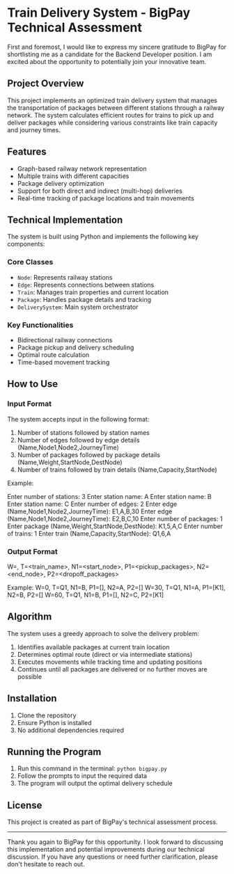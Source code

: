 # Train Delivery System - BigPay Technical Assessment

First and foremost, I would like to express my sincere gratitude to BigPay for shortlisting me as a candidate for the Backend Developer position. I am excited about the opportunity to potentially join your innovative team.

## Project Overview
This project implements an optimized train delivery system that manages the transportation of packages between different stations through a railway network. The system calculates efficient routes for trains to pick up and deliver packages while considering various constraints like train capacity and journey times.

## Features
- Graph-based railway network representation
- Multiple trains with different capacities
- Package delivery optimization
- Support for both direct and indirect (multi-hop) deliveries
- Real-time tracking of package locations and train movements

## Technical Implementation
The system is built using Python and implements the following key components:

### Core Classes
- `Node`: Represents railway stations
- `Edge`: Represents connections between stations
- `Train`: Manages train properties and current location
- `Package`: Handles package details and tracking
- `DeliverySystem`: Main system orchestrator

### Key Functionalities
- Bidirectional railway connections
- Package pickup and delivery scheduling
- Optimal route calculation
- Time-based movement tracking

## How to Use

### Input Format
The system accepts input in the following format:

1. Number of stations followed by station names
2. Number of edges followed by edge details (Name,Node1,Node2,JourneyTime)
3. Number of packages followed by package details (Name,Weight,StartNode,DestNode)
4. Number of trains followed by train details (Name,Capacity,StartNode)

Example:

Enter number of stations: 3
Enter station name: A
Enter station name: B
Enter station name: C
Enter number of edges: 2
Enter edge (Name,Node1,Node2,JourneyTime): E1,A,B,30
Enter edge (Name,Node1,Node2,JourneyTime): E2,B,C,10
Enter number of packages: 1
Enter package (Name,Weight,StartNode,DestNode): K1,5,A,C
Enter number of trains: 1
Enter train (Name,Capacity,StartNode): Q1,6,A

### Output Format
W=<time>, T=<train_name>, N1=<start_node>, P1=<pickup_packages>, N2=<end_node>, P2=<dropoff_packages>

Example:
W=0, T=Q1, N1=B, P1=[], N2=A, P2=[]
W=30, T=Q1, N1=A, P1=[K1], N2=B, P2=[]
W=60, T=Q1, N1=B, P1=[], N2=C, P2=[K1]


## Algorithm
The system uses a greedy approach to solve the delivery problem:
1. Identifies available packages at current train location
2. Determines optimal route (direct or via intermediate stations)
3. Executes movements while tracking time and updating positions
4. Continues until all packages are delivered or no further moves are possible

## Installation
1. Clone the repository
2. Ensure Python is installed
3. No additional dependencies required

## Running the Program
1. Run this command in the terminal:
```python bigpay.py```
2. Follow the prompts to input the required data
3. The program will output the optimal delivery schedule

## License
This project is created as part of BigPay's technical assessment process.

---
Thank you again to BigPay for this opportunity. I look forward to discussing this implementation and potential improvements during our technical discussion. If you have any questions or need further clarification, please don't hesitate to reach out.
